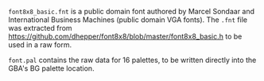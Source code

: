 `font8x8_basic.fnt` is a public domain font authored by Marcel Sondaar and International Business Machines (public domain VGA fonts). The `.fnt` file was extracted from https://github.com/dhepper/font8x8/blob/master/font8x8_basic.h to be used in a raw form.

`font.pal` contains the raw data for 16 palettes, to be written directly into the GBA's BG palette location.
